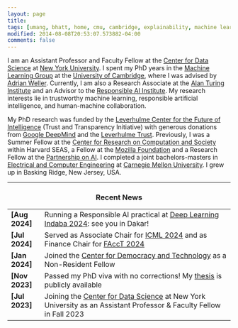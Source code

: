 ```yaml
---
layout: page
title: 
tags: [umang, bhatt, home, cmu, cambridge, explainability, machine learning, ML, interpretability, artificial intelligence, AI, graduate, human-machine team, human-AI, collaboration, responsible AI, nyu, professor]
modified: 2014-08-08T20:53:07.573882-04:00
comments: false
---
```


I am an Assistant Professor and Faculty Fellow at the [Center for Data Science](https://cds.nyu.edu/) at [New York University](https://www.nyu.edu/). I spent my PhD years in the [Machine Learning Group](http://mlg.eng.cam.ac.uk/) at the [University of Cambridge](https://www.cam.ac.uk/), where I was advised by [Adrian Weller](http://mlg.eng.cam.ac.uk/adrian/). Currently, I am also a Research Associate at the [Alan Turing Institute](http://turing.ac.uk/) and an Advisor to the [Responsible AI Institute](https://www.responsible.ai/). My research interests lie in trustworthy machine learning, responsible artificial intelligence, and human-machine collaboration.

My PhD research was funded by the [Leverhulme Center for the Future of Intelligence](http://lcfi.ac.uk/) (Trust and Transparency Initiative) with generous donations from [Google DeepMind](https://deepmind.com/) and the [Leverhulme Trust](https://www.leverhulme.ac.uk/). Previously, I was a Summer Fellow at the [Center for Research on Computation and Society](https://crcs.seas.harvard.edu/) within Harvard SEAS, a Fellow at the [Mozilla Foundation](https://foundation.mozilla.org/en/) and a Research Fellow at the [Partnership on AI](https://www.partnershiponai.org/). I completed a joint bachelors-masters in [Electrical and Computer Engineering](http://www.ece.cmu.edu/) at [Carnegie Mellon University](http://www.cmu.edu/). I grew up in Basking Ridge, New Jersey, USA.

<!-- , where I worked with [Jos&eacute; Moura](http://users.ece.cmu.edu/~moura/). During four wonderful years in Pittsburgh, I collaborated with [Pradeep Ravikumar](http://www.cs.cmu.edu/~pradeepr/) on explainable AI and [Zico Kolter](http://zicokolter.com/) on automated pothole detection.[Fei Fang](https://feifang.info/) and [Manuela Veloso](https://www.cs.cmu.edu/~mmv/) on robot affect expression in competitive settings, and [Radu Marculescu](http://users.ece.utexas.edu/~radum/) on network science for deep learning.  -->



----

<h3 align="center">Recent News</h3>
<table class='news-table'>
    <col width="15%">
    <col width="85%">
    <tr>
        <td valign="top"><strong>[Aug 2024]</strong></td>
        <td>Running a Responsible AI practical at <a href="https://deeplearningindaba.com/2024/">Deep Learning Indaba 2024</a>: see you in Dakar! </td>
    </tr>
    <tr>
        <td valign="top"><strong>[Jul 2024]</strong></td>
        <td>Served as Associate Chair for <a href="https://icml.cc/Conferences/2024">ICML 2024</a> and as Finance Chair for <a href="https://facctconference.org/">FAccT 2024</a> </td>
    </tr>
    <tr>
        <td valign="top"><strong>[Jan 2024]</strong></td>
        <td>Joined the <a href="https://cdt.org/about/fellows/current-fellows/">Center for Democracy and Technology</a> as a Non-Resident Fellow</td>
    </tr>
     <tr>
        <td valign="top"><strong>[Nov 2023]</strong></td>
        <td>Passed my PhD viva with no corrections! My <a href="https://www.repository.cam.ac.uk/items/065ba398-4026-43f1-b925-641fb8d6dd82">thesis</a> is publicly available</td>
    </tr>    
    <tr>
        <td valign="top"><strong>[Jul 2023]</strong></td>
        <td>Joining the <a href="https://nyudatascience.medium.com/meet-the-fellow-umang-bhatt-33fc9a3edf99">Center for Data Science</a> at New York University as an Assistant Professor & Faculty Fellow in Fall 2023</td>
     </tr>
     <!--   <tr>
        <td valign="top"><strong>[Jul 2022]</strong></td>
        <td>Joined the <a href="https://crcs.seas.harvard.edu/">Center for Research on Computation and Society</a> at Harvard SEAS as a Summer Fellow</td>
    </tr> -->
    <!-- <tr>
        <td valign="top"><strong>[Mar 2022]</strong></td>
        <td>Awarded a <a href="http://www.eng.cam.ac.uk/news/phd-student-umang-bhatt-has-been-awarded-jp-morgan-ai-phd-fellowship">J.P. Morgan AI PhD Fellowship</a></td>
    </tr> -->
    <!-- <tr>
        <td valign="top"><strong>[Feb 2022]</strong></td>
        <td>Launched the Alan Turing Institute's Interest Group on Human-Machine Teams</td>
    </tr>
    <tr>
        <td valign="top"><strong>[Dec 2021]</strong></td>
        <td>Two papers accepted at <a href="https://aaai.org/Conferences/AAAI-22/#">AAAI 2022</a></td>
    </tr> -->
    <!-- <tr>
        <td valign="top"><strong>[Sept 2021]</strong></td>
        <td>Joined the <a href="http://www.eng.cam.ac.uk/news/umang-bhatt-accepted-turing-enrichment-scheme-alan-turing-institute">The Alan Turing Institute</a> as an Enrichment Student</td>
    </tr> -->
    <!-- <tr>
        <td valign="top"><strong>[Apr 2021]</strong></td>
        <td>One paper accepted at <a href="https://www.aies-conference.com/2021/">AIES 2021</a></td>
    </tr>
    <tr>
        <td valign="top"><strong>[Jan 2021]</strong></td>
        <td>Our paper, <a href="https://arxiv.org/abs/2006.06848">CLUE</a>, has been accepted to <a href="https://iclr.cc/">ICLR 2021</a> as an <b>oral</b> presentation. Our paper connecting feature importance and counterfactual explanations was accepted at <a href="https://aaai.org/Conferences/AAAI-21/#">AAAI 2021</a></td>
    </tr> -->
    <!-- <tr>
        <td valign="top"><strong>[Oct 2020]</strong></td>
        <td>Awarded a <a href="https://foundation.mozilla.org/en/blog/mozilla-welcomes-two-new-fellows-trustworthy-ai/">Mozilla Fellowship</a></td>
    </tr> -->
    <!-- <tr>
        <td valign="top"><strong>[Apr 2020]</strong></td>
        <td>Our <a href="https://arxiv.org/abs/2005.00631">paper</a> on evaluating explanation methods was accepted to <a href="https://ijcai20.org/">IJCAI 2020</a></td>
    </tr> -->
    <!-- <tr>
        <td valign="top"><strong>[Mar 2020]</strong></td>
        <td>Co-organized a workshop, <a href="https://sites.google.com/view/whi2020/">Human Interpretability in ML</a>, at <a href="https://icml.cc/Conferences/2020">ICML 2020</a></td>
    </tr> -->
    <!-- <tr>
        <td valign="top"><strong>[Jan 2020]</strong></td>
        <td><a href="https://arxiv.org/abs/1901.08557">On Network Science and Mutual Information for Explaining Deep Neural Networks</a> has been accepted to <a href="https://2020.ieeeicassp.org/">ICASSP 2020</a></td>
    </tr>
    <tr>
        <td valign="top"><strong>[Jan 2020]</strong></td>
        <td>Our <a href="https://umangsbhatt.github.io/reports/ecai.pdf">paper</a> on concealing model unfairness from explanation methods has been accepted to <a href="http://ecai2020.eu/">ECAI 2020</a></td>
    </tr> -->
    <!-- <tr>
        <td valign="top"><strong>[Nov 2019]</strong></td>
        <td>Our paper, <a href="https://arxiv.org/abs/1909.06342">Explainable Machine Learning in Deployment</a>, has been accepted to <a href="https://facctconference.org/2020/index.html">FAT&#42; 2020</a></td>
    </tr> -->
    <!-- <tr>
        <td valign="top"><strong>[Oct 2019]</strong></td>
        <td>Joined <a href="http://mlg.eng.cam.ac.uk/">Cambridge MLG</a> as a Ph.D. Student, moving across the pond in the process &#128230;
        </td>
    </tr> -->
    <!-- <tr>
        <td valign="top"><strong>[Jun 2019]</strong></td>
        <td>Joined <a href="https://www.partnershiponai.org/">Partnership on AI</a> as a Research Fellow, spending the summer in the Bay Area
        </td>
    </tr> -->
    <!-- <tr>
        <td valign="top"><strong>[May 2019]</strong></td>
        <td>Finished my BS and MS at <a href="http://www.cmu.edu/">Carnegie Mellon</a> &#127891;
        </td>
    </tr> -->
</table>

<!-- ----

<h3 align="center">Affiliations</h3>
<table align="center" class='affl-pic'>
    <tr>
        <td>
            <a href="https://www.cam.ac.uk/">
            <img src="/images/camb.png"></a>
        </td>
        <td>
            <a href="https://www.turing.ac.uk/">
            <img src="/images/cfi.png"></a>
        </td>
        <td>
            <a href="https://foundation.mozilla.org/en/">
            <img src="/images/mozilla.png"></a>
        </td>
    <tr>
    <tr>
        <td>University of Cambridge<br>2019-Present</td>
        <td>Alan Turing Institute<br>2021-Present</td>
        <td>Harvard CRCS<br>Summer 2022</td>
    </tr>
    </tr>
        <td>
            <a href="http://www.cmu.edu/">
            <img src="/images/cmu-logo.png"></a>
        </td>
        <td>
            <a href="https://www.partnershiponai.org/">
            <img src="/images/pai.png"></a>
        </td>
        <td>
            <a href="https://foundation.mozilla.org/en/">
            <img src="/images/mozilla.png"></a>
        </td>
    </tr>
    <tr>
        <td>Carnegie Mellon University<br>2015-2019</td>
        <td>Partnership on AI<br>2019-2020</td>
        <td>Mozilla<br>2020-2021</td>
    </tr>
</table> -->
